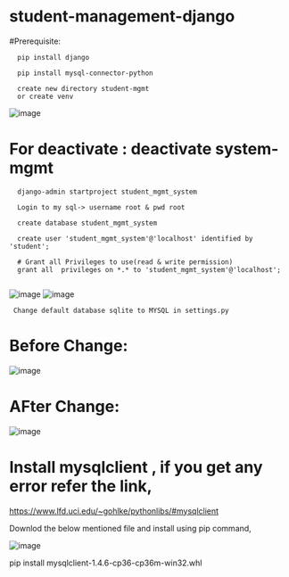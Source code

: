 # student-management-django

#Prerequisite:
```
  pip install django
  
  pip install mysql-connector-python
  
  create new directory student-mgmt
  or create venv
```
![image](https://user-images.githubusercontent.com/84037413/136268942-2cf2524e-2063-43bc-a8e4-19e877032a33.png)
# For deactivate : deactivate system-mgmt


```
  django-admin startproject student_mgmt_system
  
  Login to my sql-> username root & pwd root 
  
  create database student_mgmt_system
    
  create user 'student_mgmt_system'@'localhost' identified by 'student';
  
  # Grant all Privileges to use(read & write permission)
  grant all  privileges on *.* to 'student_mgmt_system'@'localhost';
 
```
 ![image](https://user-images.githubusercontent.com/84037413/136261426-8c607c1f-b76e-44f0-8565-26e094228789.png)
 ![image](https://user-images.githubusercontent.com/84037413/136262847-c0a6a82a-2409-484d-88b1-0ff9989e7f8f.png)
 
 
 ```
  Change default database sqlite to MYSQL in settings.py
 ```
 # Before Change:
 ![image](https://user-images.githubusercontent.com/84037413/136263899-5e6cd462-1701-41b8-ab69-5dfd6da8d9dc.png)

# AFter Change:
![image](https://user-images.githubusercontent.com/84037413/136264649-09450367-0706-4412-9211-fbb290810038.png)


# Install mysqlclient , if you get any error refer the link,
https://www.lfd.uci.edu/~gohlke/pythonlibs/#mysqlclient

Downlod the below mentioned file and install using pip command,

![image](https://user-images.githubusercontent.com/84037413/136271915-6da39da1-80ce-4a89-b04b-22d1525d979d.png)

pip install mysqlclient-1.4.6-cp36-cp36m-win32.whl





